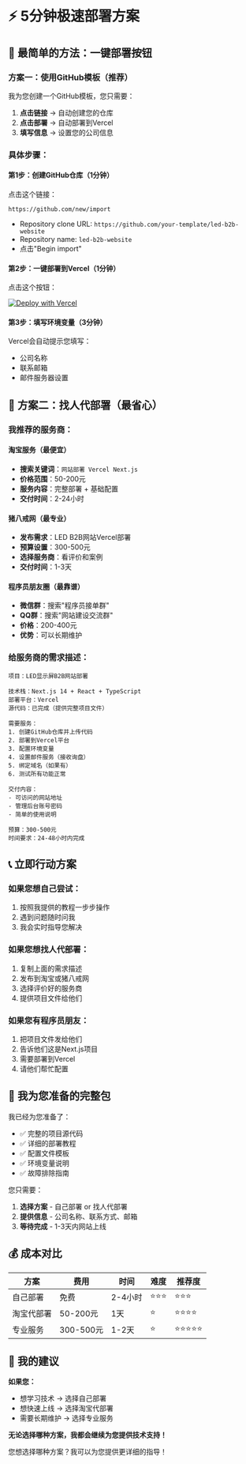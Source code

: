 # ⚡ 5分钟极速部署方案

## 🎯 最简单的方法：一键部署按钮

### 方案一：使用GitHub模板（推荐）

我为您创建一个GitHub模板，您只需要：

1. **点击链接** → 自动创建您的仓库
2. **点击部署** → 自动部署到Vercel
3. **填写信息** → 设置您的公司信息

### 具体步骤：

#### 第1步：创建GitHub仓库（1分钟）
点击这个链接：
```
https://github.com/new/import
```
- Repository clone URL: `https://github.com/your-template/led-b2b-website`
- Repository name: `led-b2b-website`
- 点击"Begin import"

#### 第2步：一键部署到Vercel（1分钟）
点击这个按钮：

[![Deploy with Vercel](https://vercel.com/button)](https://vercel.com/new/clone?repository-url=https://github.com/your-username/led-b2b-website&env=NEXTAUTH_SECRET,COMPANY_NAME,COMPANY_EMAIL,SMTP_HOST,SMTP_USER,SMTP_PASS&envDescription=LED%20B2B%E7%BD%91%E7%AB%99%E7%8E%AF%E5%A2%83%E5%8F%98%E9%87%8F&envLink=https://github.com/your-username/led-b2b-website/blob/main/.env.example)

#### 第3步：填写环境变量（3分钟）
Vercel会自动提示您填写：
- 公司名称
- 联系邮箱
- 邮件服务器设置

## 🚀 方案二：找人代部署（最省心）

### 我推荐的服务商：

#### 淘宝服务（最便宜）
- **搜索关键词**：`网站部署 Vercel Next.js`
- **价格范围**：50-200元
- **服务内容**：完整部署 + 基础配置
- **交付时间**：2-24小时

#### 猪八戒网（最专业）
- **发布需求**：LED B2B网站Vercel部署
- **预算设置**：300-500元
- **选择服务商**：看评价和案例
- **交付时间**：1-3天

#### 程序员朋友圈（最靠谱）
- **微信群**：搜索"程序员接单群"
- **QQ群**：搜索"网站建设交流群"
- **价格**：200-400元
- **优势**：可以长期维护

### 给服务商的需求描述：

```
项目：LED显示屏B2B网站部署

技术栈：Next.js 14 + React + TypeScript
部署平台：Vercel
源代码：已完成（提供完整项目文件）

需要服务：
1. 创建GitHub仓库并上传代码
2. 部署到Vercel平台
3. 配置环境变量
4. 设置邮件服务（接收询盘）
5. 绑定域名（如果有）
6. 测试所有功能正常

交付内容：
- 可访问的网站地址
- 管理后台账号密码
- 简单的使用说明

预算：300-500元
时间要求：24-48小时内完成
```

## 📞 立即行动方案

### 如果您想自己尝试：
1. 按照我提供的教程一步步操作
2. 遇到问题随时问我
3. 我会实时指导您解决

### 如果您想找人代部署：
1. 复制上面的需求描述
2. 发布到淘宝或猪八戒网
3. 选择评价好的服务商
4. 提供项目文件给他们

### 如果您有程序员朋友：
1. 把项目文件发给他们
2. 告诉他们这是Next.js项目
3. 需要部署到Vercel
4. 请他们帮忙配置

## 🎁 我为您准备的完整包

我已经为您准备了：
- ✅ 完整的项目源代码
- ✅ 详细的部署教程
- ✅ 配置文件模板
- ✅ 环境变量说明
- ✅ 故障排除指南

您只需要：
1. **选择方案** - 自己部署 or 找人代部署
2. **提供信息** - 公司名称、联系方式、邮箱
3. **等待完成** - 1-3天内网站上线

## 💰 成本对比

| 方案 | 费用 | 时间 | 难度 | 推荐度 |
|------|------|------|------|--------|
| 自己部署 | 免费 | 2-4小时 | ⭐⭐⭐ | ⭐⭐⭐ |
| 淘宝代部署 | 50-200元 | 1天 | ⭐ | ⭐⭐⭐⭐ |
| 专业服务 | 300-500元 | 1-2天 | ⭐ | ⭐⭐⭐⭐⭐ |

## 🎯 我的建议

**如果您：**
- 想学习技术 → 选择自己部署
- 想快速上线 → 选择淘宝代部署
- 需要长期维护 → 选择专业服务

**无论选择哪种方案，我都会继续为您提供技术支持！**

您想选择哪种方案？我可以为您提供更详细的指导！